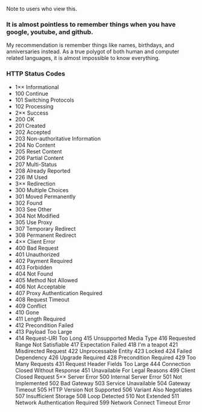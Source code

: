 Note to users who view this.

### It is almost pointless to remember things when you have google, youtube, and github.  

My recommendation is remember things like names, birthdays, and anniversaries instead.  As a true
polygot of both human and computer related languages, it is almost impossible to know 
everything.


### HTTP Status Codes


- 1×× Informational
- 100 Continue
- 101 Switching Protocols
- 102 Processing
- 2×× Success
- 200 OK
- 201 Created
- 202 Accepted
- 203 Non-authoritative Information
- 204 No Content
- 205 Reset Content
- 206 Partial Content
- 207 Multi-Status
- 208 Already Reported
- 226 IM Used
- 3×× Redirection
- 300 Multiple Choices
- 301 Moved Permanently
- 302 Found
- 303 See Other
- 304 Not Modified
- 305 Use Proxy
- 307 Temporary Redirect
- 308 Permanent Redirect
- 4×× Client Error
- 400 Bad Request
- 401 Unauthorized
- 402 Payment Required
- 403 Forbidden
- 404 Not Found
- 405 Method Not Allowed
- 406 Not Acceptable
- 407 Proxy Authentication Required
- 408 Request Timeout
- 409 Conflict
- 410 Gone
- 411 Length Required
- 412 Precondition Failed
- 413 Payload Too Large
- 414 Request-URI Too Long
415 Unsupported Media Type
416 Requested Range Not Satisfiable
417 Expectation Failed
418 I'm a teapot
421 Misdirected Request
422 Unprocessable Entity
423 Locked
424 Failed Dependency
426 Upgrade Required
428 Precondition Required
429 Too Many Requests
431 Request Header Fields Too Large
444 Connection Closed Without Response
451 Unavailable For Legal Reasons
499 Client Closed Request
5×× Server Error
500 Internal Server Error
501 Not Implemented
502 Bad Gateway
503 Service Unavailable
504 Gateway Timeout
505 HTTP Version Not Supported
506 Variant Also Negotiates
507 Insufficient Storage
508 Loop Detected
510 Not Extended
511 Network Authentication Required
599 Network Connect Timeout Error